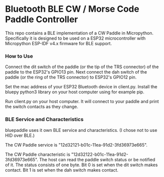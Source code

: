 

# Bluetooth BLE CW / Morse Code Paddle Controller

This repo contains a BLE implementation of a CW Paddle
in Micropython.  Specifically it is designed to be used
on a ESP32 microcontroller with Micropython ESP-IDF v4.x firmware 
for BLE support.

### How to Use

Connect the dit switch of the paddle (or the tip of the TRS connector)
of the paddle to the ESP32's GPIO13 pin.  Next connect the dah switch 
of the paddle (or the ring of the TRS connector) to ESP32's GPIO12 pin.

Set the mac address of your ESP32 Bluetooth device in client.py.
Install the bluepy python3 library on your host computer using 
for example pip.

Run client.py on your host computer.  It will connect to your paddle
and print the switch contacts as they change.

### BLE Service and Characteristics

bluepaddle uses it own BLE service and characteristics.  (I chose
not to use HID over BLE.)

The CW Paddle service is "12d32121-b01c-11ea-91d2-3fd36973e665".

The CW Paddle characteristic is "12d32122-b01c-11ea-91d2-3fd36973e665".
The host can read the paddle switch status or be notified of it.
The status consists of one byte.  Bit 0 is set when the dit switch makes
contact.  Bit 1 is set when the dah switch makes contact.



